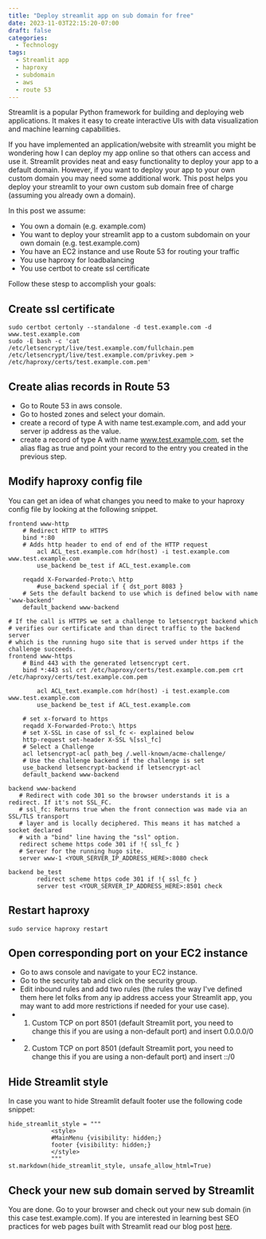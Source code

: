 ```yaml
---
title: "Deploy streamlit app on sub domain for free"
date: 2023-11-03T22:15:20-07:00
draft: false
categories:
  - Technology
tags:
  - Streamlit app
  - haproxy
  - subdomain
  - aws
  - route 53
---
```


Streamlit is a popular Python framework for building and deploying web applications. It makes it easy to create interactive UIs with data visualization and machine learning capabilities.

If you have implemented an application/website with streamlit you might be wondering how I can deploy my app online so that
others can access and use it. Streamlit provides neat and easy functionality to deploy your app to a default domain. However, if you want to deploy your app to your own custom domain you may need some additional work. This post helps you   deploy your streamlit to your own custom sub domain free of charge (assuming you already own a domain).

In this post we assume:

- You own a domain (e.g. example.com)
- You want to deploy your streamlit app to a custom subdomain on your own domain (e.g. test.example.com)
- You have an EC2 instance and use Route 53 for routing your traffic
- You use haproxy for loadbalancing
- You use certbot to create ssl certificate

Follow these stesp to accomplish your goals:

## Create ssl certificate

```
sudo certbot certonly --standalone -d test.example.com -d www.test.example.com
sudo -E bash -c 'cat /etc/letsencrypt/live/test.example.com/fullchain.pem /etc/letsencrypt/live/test.example.com/privkey.pem > /etc/haproxy/certs/test.example.com.pem'
```

## Create alias records in Route 53

- Go to Route 53 in aws console.
- Go to hosted zones and select your domain.
- create a record of type A with name test.example.com, and add your server ip address as the value.
- create a record of type A with name www.test.example.com, set the alias flag as true and point your record to the entry you created in the previous step.

<script async src="https://pagead2.googlesyndication.com/pagead/js/adsbygoogle.js"></script>
<!-- cpa -->
<ins class="adsbygoogle"
     style="display:block"
     data-ad-client="ca-pub-2843564932689995"
     data-ad-slot="3526097725"
     data-ad-format="auto"
     data-full-width-responsive="true"></ins>
<script>
     (adsbygoogle = window.adsbygoogle || []).push({});
</script>

## Modify haproxy config file

You can get an idea of what changes you need to make to your haproxy config file by looking at the following snippet.

```
frontend www-http
    # Redirect HTTP to HTTPS
    bind *:80
    # Adds http header to end of end of the HTTP request
        acl ACL_test.example.com hdr(host) -i test.example.com www.test.example.com
        use_backend be_test if ACL_test.example.com

    reqadd X-Forwarded-Proto:\ http
        #use_backend special if { dst_port 8083 }
    # Sets the default backend to use which is defined below with name 'www-backend'
    default_backend www-backend

# If the call is HTTPS we set a challenge to letsencrypt backend which
# verifies our certificate and than direct traffic to the backend server
# which is the running hugo site that is served under https if the challenge succeeds.
frontend www-https
    # Bind 443 with the generated letsencrypt cert.
    bind *:443 ssl crt /etc/haproxy/certs/test.example.com.pem crt /etc/haproxy/certs/test.example.com.pem

        acl ACL_text.example.com hdr(host) -i test.example.com www.test.example.com
        use_backend be_test if ACL_test.example.com

    # set x-forward to https
    reqadd X-Forwarded-Proto:\ https
    # set X-SSL in case of ssl_fc <- explained below
    http-request set-header X-SSL %[ssl_fc]
    # Select a Challenge
    acl letsencrypt-acl path_beg /.well-known/acme-challenge/
    # Use the challenge backend if the challenge is set
    use_backend letsencrypt-backend if letsencrypt-acl
    default_backend www-backend

backend www-backend
   # Redirect with code 301 so the browser understands it is a redirect. If it's not SSL_FC.
   # ssl_fc: Returns true when the front connection was made via an SSL/TLS transport
   # layer and is locally deciphered. This means it has matched a socket declared
   # with a "bind" line having the "ssl" option.
   redirect scheme https code 301 if !{ ssl_fc }
   # Server for the running hugo site.
   server www-1 <YOUR_SERVER_IP_ADDRESS_HERE>:8080 check

backend be_test
        redirect scheme https code 301 if !{ ssl_fc }
        server test <YOUR_SERVER_IP_ADDRESS_HERE>:8501 check 
```

## Restart haproxy
```
sudo service haproxy restart
```

## Open corresponding port on your EC2 instance

- Go to aws console and navigate to your EC2 instance.
- Go to the security tab and click on the security group.
- Edit inbound rules and add two rules (the rules the way I've defined them here let folks from any ip address access your Streamlit app, you may want to add more restrictions if needed for your use case).
- 1. Custom TCP on port 8501 (default Streamlit port, you need to change this if you are using a non-default port) and insert 0.0.0.0/0 
- 2. Custom TCP on port 8501 (default Streamlit port, you need to change this if you are using a non-default port) and insert ::/0

## Hide Streamlit style

In case you want to hide Streamlit default footer use the following code snippet:

```
hide_streamlit_style = """
            <style>
            #MainMenu {visibility: hidden;}
            footer {visibility: hidden;}
            </style>
            """
st.markdown(hide_streamlit_style, unsafe_allow_html=True)
```


## Check your new sub domain served by Streamlit

You are done. Go to your browser and check out your new sub domain (in this case test.example.com).
If you are interested in learning best SEO practices for web pages built with Streamlit read our blog post [here](https://www.comparepriceacross.com/post/streamlit_seo_best_practices/).